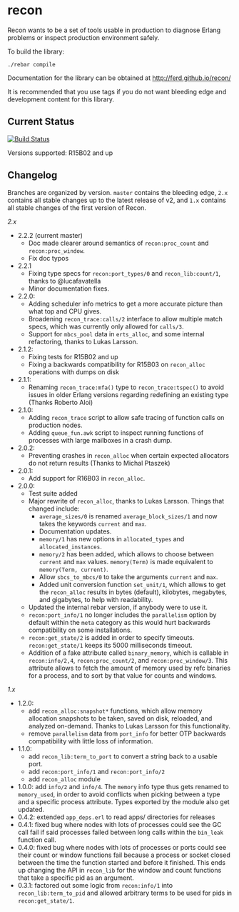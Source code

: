 recon
=====

Recon wants to be a set of tools usable in production to diagnose Erlang problems or inspect production environment safely.

To build the library:

    ./rebar compile

Documentation for the library can be obtained at http://ferd.github.io/recon/

It is recommended that you use tags if you do not want bleeding edge and development content for this library.

Current Status
--------------

[![Build Status](https://travis-ci.org/ferd/recon.png)](https://travis-ci.org/ferd/recon)

Versions supported: R15B02 and up

Changelog
---------

Branches are organized by version. `master` contains the bleeding edge, `2.x`
contains all stable changes up to the latest release of v2, and `1.x` contains
all stable changes of the first version of Recon.

*2.x*

- 2.2.2 (current master)
  - Doc made clearer around semantics of `recon:proc_count` and
    `recon:proc_window`.
  - Fix doc typos
- 2.2.1
  - Fixing type specs for `recon:port_types/0` and `recon_lib:count/1`,
    thanks to @lucafavatella
  - Minor documentation fixes.
- 2.2.0:
  - Adding scheduler info metrics to get a more accurate picture than what
    top and CPU gives.
  - Broadening `recon_trace:calls/2` interface to allow multiple match specs,
    which was currently only allowed for `calls/3`.
  - Support for `mbcs_pool` data in `erts_alloc`, and some internal refactoring,
    thanks to Lukas Larsson.
- 2.1.2:
  - Fixing tests for R15B02 and up
  - Fixing a backwards compatibility for R15B03 on `recon_alloc` operations
    with dumps on disk
- 2.1.1:
  - Renaming `recon_trace:mfa()` type to `recon_trace:tspec()` to avoid
    issues in older Erlang versions regarding redefining an existing type
    (Thanks Roberto Aloi)
- 2.1.0:
  - Adding `recon_trace` script to allow safe tracing of function calls
    on production nodes.
  - Adding `queue_fun.awk` script to inspect running functions of processes
    with large mailboxes in a crash dump.
- 2.0.2:
  - Preventing crashes in `recon_alloc` when certain expected allocators
    do not return results (Thanks to Michal Ptaszek)
- 2.0.1:
  - Add support for R16B03 in `recon_alloc`.
- 2.0.0:
  - Test suite added
  - Major rewrite of `recon_alloc`, thanks to Lukas Larsson. Things that changed include:
    - `average_sizes/0` is renamed `average_block_sizes/1` and now takes
      the keywords `current` and `max`.
    - Documentation updates.
    - `memory/1` has new options in `allocated_types` and `allocated_instances`.
    - `memory/2` has been added, which allows to choose between `current` and
      `max` values. `memory(Term)` is made equivalent to `memory(Term, current)`.
    - Allow `sbcs_to_mbcs/0` to take the arguments `current` and `max`.
    - Added unit conversion function `set_unit/1`, which allows to get the
      `recon_alloc` results in bytes (default), kilobytes, megabytes, and
      gigabytes, to help with readability.
  - Updated the internal rebar version, if anybody were to use it.
  - `recon:port_info/1` no longer includes the `parallelism` option by default
    within the `meta` category as this would hurt backwards compatibility on
    some installations.
  - `recon:get_state/2` is added in order to specify timeouts.
    `recon:get_state/1` keeps its 5000 milliseconds timeout.
  - Addition of a fake attribute called `binary_memory`, which is callable in
    `recon:info/2,4`, `recon:proc_count/2`, and `recon:proc_window/3`. This
    attribute allows to fetch the amount of memory used by refc binaries for
    a process, and to sort by that value for counts and windows.


*1.x*

- 1.2.0:
  - add `recon_alloc:snapshot*` functions, which allow memory allocation
    snapshots to be taken, saved on disk, reloaded, and analyzed on-demand.
    Thanks to Lukas Larsson for this functionality.
  - remove `parallelism` data from `port_info` for better OTP backwards
    compatibility with little loss of information.
- 1.1.0:
  - add `recon_lib:term_to_port` to convert a string back to a
    usable port.
  - add `recon:port_info/1` and `recon:port_info/2`
  - add `recon_alloc` module
- 1.0.0: add `info/2` and `info/4`. The `memory` info type thus gets renamed
  to `memory_used`, in order to avoid conflicts when picking between a type
  and a specific process attribute. Types exported by the module also get
  updated.
- 0.4.2: extended `app_deps.erl` to read apps/ directories for releases
- 0.4.1: fixed bug where nodes with lots of processes could see the GC call
  fail if said processes failed between long calls within the `bin_leak`
  function call.
- 0.4.0: fixed bug where nodes with lots of processes or ports could see their
  count or window functions fail because a process or socket closed between the
  time the function started and before it finished. This ends up changing the
  API in `recon_lib` for the window and count functions that take a specific
  pid as an argument.
- 0.3.1: factored out some logic from `recon:info/1` into `recon_lib:term_to_pid`
  and allowed arbitrary terms to be used for pids in `recon:get_state/1`.
